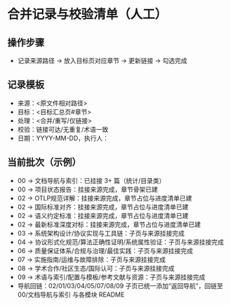 # 合并记录与校验清单（人工）

## 操作步骤

- 记录来源路径 → 放入目标页对应章节 → 更新链接 → 勾选完成

## 记录模板

- 来源：<原文件相对路径>
- 目标：<目标汇总页#章节>
- 处理：<合并/重写/仅链接>
- 校验：链接可达/无重复/术语一致
- 日期：YYYY-MM-DD，执行人：

## 当前批次（示例）

- 00 → 文档导航与索引：已挂接 3+ 篇（统计/目录类）
- 00 → 项目状态报告：挂接来源完成，章节骨架已建
- 02 → OTLP规范详解：挂接来源完成，章节占位与进度清单已建
- 02 → 国际标准对齐：挂接来源完成，章节占位与进度清单已建
- 02 → 语义约定标准：挂接来源完成，章节占位与进度清单已建
- 02 → 最新标准深度对标：挂接来源完成，章节占位与进度清单已建
- 03 → 系统架构设计/协议实现与工具链：子页与来源挂接完成
- 04 → 协议形式化规范/算法正确性证明/系统属性验证：子页与来源挂接完成
- 06 → 质量保证体系/合规与治理/最佳实践：子页与来源挂接完成
- 07 → 实施指南/运维与故障排除：子页与来源挂接完成
- 08 → 学术合作/社区生态/国际认可：子页与来源挂接完成
- 09 → 术语与索引/配置与模板/参考文献与资源：子页与来源挂接完成
- 导航回链：02/01/03/04/05/07/08/09 子页已统一添加“返回导航”，回链至 00/文档导航与索引 与各模块 README
